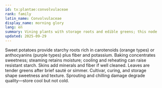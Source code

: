 ```yaml
---
id: tx:plantae:convolvulaceae
rank: family
latin_name: Convolvulaceae
display_name: morning glory
lang: en
summary: Vining plants with storage roots and edible greens; this node focuses on sweet potatoes and regional leafy uses of the vine tips.
updated: 2025-09-29
---
```


Sweet potatoes provide starchy roots rich in carotenoids (orange types) or anthocyanins (purple types) plus fiber and potassium. Baking concentrates sweetness; steaming retains moisture; cooling and reheating can raise resistant starch. Skins add minerals and fiber if well cleaned. Leaves are tender greens after brief sauté or simmer. Cultivar, curing, and storage shape sweetness and texture. Sprouting and chilling damage degrade quality—store cool but not cold.
